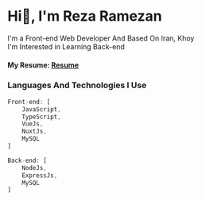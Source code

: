 # Hi👋, I'm Reza Ramezan
I'm a Front-end Web Developer And Based On Iran, Khoy \
I'm Interested in Learning Back-end

#### My Resume: [Resume](https://ramezanidev.github.io/)
### Languages And Technologies I Use
```js
Front-end: [
    JavaScript,
    TypeScript,
    VueJs,
    NuxtJs,
    MySQL
]

Back-end: [
    NodeJs,
    ExpressJs,
    MySQL
]
```
